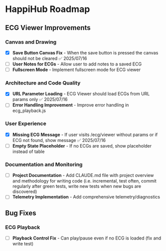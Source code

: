 # HappiHub Roadmap

## ECG Viewer Improvements

### Canvas and Drawing

- [x] **Save Button Canvas Fix** - When the save button is pressed the canvas should not be cleared ✅ 2025/07/16
- [ ] **User Notes for ECGs** - Allow user to add notes to a saved ECG
- [ ] **Fullscreen Mode** - Implement fullscreen mode for ECG viewer

### Architecture and Code Quality

- [x] **URL Parameter Loading** - ECG Viewer should load ECGs from URL params only ✅ 2025/07/16
- [ ] **Error Handling Improvement** - Improve error handling in ecg_playback.js

### User Experience

- [x] **Missing ECG Message** - If user visits /ecg/viewer without params or if ECG not found, show message ✅ 2025/07/16
- [ ] **Empty State Placeholder** - If no ECGs are saved, show placeholder instead of table

### Documentation and Monitoring

- [ ] **Project Documentation** - Add CLAUDE.md file with project overview and methodology for writing code (i.e. incremental, test often, commit regularly after green tests, write new tests when new bugs are discovered)
- [ ] **Telemetry Implementation** - Add comprehensive telemetry/diagnostics

## Bug Fixes

### ECG Playback

- [ ] **Playback Control Fix** - Can play/pause even if no ECG is loaded (fix and write test)

